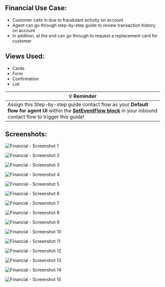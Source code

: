 ## Financial Use Case:
* Customer calls in due to fraudulant activity on account
* Agent can go through step-by-step guide to review transaction history on account
* In addition, at the end can go through to request a replacement card for customer

## Views Used:
* Cards
* Form
* Confirmation
* List

| :bulb: Reminder                                                                            | 
|--------------------------------------------------------------------------------------------|
| Assign this Step-by-step guide contact flow as your **Default flow for agent UI** within the **[SetEventFlow block](https://docs.aws.amazon.com/connect/latest/adminguide/set-event-flow.html)** in your inbound contact flow to trigger this guide!  |

## Screenshots:


![Financial - Screenshot 1](https://d1khg2kbc0gpyh.cloudfront.net/sbsgithub/image16.png)

![Financial - Screenshot 2](https://d1khg2kbc0gpyh.cloudfront.net/sbsgithub/image17.png)

![Financial - Screenshot 3](https://d1khg2kbc0gpyh.cloudfront.net/sbsgithub/image18.png)

![Financial - Screenshot 4](https://d1khg2kbc0gpyh.cloudfront.net/sbsgithub/image19.png)

![Financial - Screenshot 5](https://d1khg2kbc0gpyh.cloudfront.net/sbsgithub/image20.png)

![Financial - Screenshot 6](https://d1khg2kbc0gpyh.cloudfront.net/sbsgithub/image21.png)

![Financial - Screenshot 7](https://d1khg2kbc0gpyh.cloudfront.net/sbsgithub/image22.png)

![Financial - Screenshot 8](https://d1khg2kbc0gpyh.cloudfront.net/sbsgithub/image23.png)

![Financial - Screenshot 9](https://d1khg2kbc0gpyh.cloudfront.net/sbsgithub/image24.png)

![Financial - Screenshot 10](https://d1khg2kbc0gpyh.cloudfront.net/sbsgithub/image25.png)

![Financial - Screenshot 11](https://d1khg2kbc0gpyh.cloudfront.net/sbsgithub/image26.png)

![Financial - Screenshot 12](https://d1khg2kbc0gpyh.cloudfront.net/sbsgithub/image27.png)

![Financial - Screenshot 13](https://d1khg2kbc0gpyh.cloudfront.net/sbsgithub/image28.png)

![Financial - Screenshot 14](https://d1khg2kbc0gpyh.cloudfront.net/sbsgithub/image29.png)

![Financial - Screenshot 15](https://d1khg2kbc0gpyh.cloudfront.net/sbsgithub/image30.png)